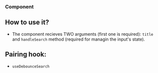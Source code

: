 ### <SearchInput /> Component

## How to use it?

- The component recieves TWO arguments (first one is required): `title` and `handleSearch` method (required for managin the input's state).

## Pairing hook:

- `useDebounceSearch`
